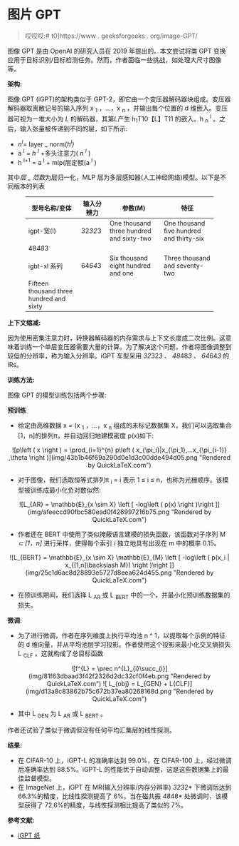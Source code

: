 # 图片 GPT

> 哎哎哎:# t0]https://www . geeksforgeeks . org/image-GPT/

图像 GPT 是由 OpenAI 的研究人员在 2019 年提出的。本文尝试将类 GPT 变换应用于目标识别/目标检测任务。然而，作者面临一些挑战，如处理大尺寸图像等。

**架构:**

图像 GPT (iGPT)的架构类似于 GPT-2，即它由一个变压器解码器块组成。变压器解码器取离散记号的输入序列 x <sub>1</sub> ，…，x <sub>n</sub> ，并输出每个位置的 d 维嵌入。变压器可视为一堆大小为 *L* 的解码器，其第*L*产生 h<sub>1</sub>T10【L】T11 的嵌入。h <sub>n</sub> <sup>l</sup> 。之后，输入张量被传递到不同的层，如下所示:

*   *n<sup>l</sup>*= layer _ norm(*h<sup>l</sup>)*
*   a <sup>l</sup> = *h <sup>l</sup>* +多头注意力( *n <sup>l</sup>* )
*   h <sup>l+1</sup> = a <sup>l</sup> + mlp(层定额(a <sup>l</sup> )

其中*层 _ 范数*为层归一化，MLP 层为多层感知器(人工神经网络)模型。以下是不同版本的列表

<figure class="table">

| 型号名称/变体 | 输入分辨力 | 参数(M) | 特征 |
| --- | --- | --- | --- |
| igpt-宽(l) | 32*32*3 | One thousand three hundred and sixty-two | One thousand five hundred and thirty-six |
| 48*48*3 |
| igbt-xl 系列 | 64*64*3 | Six thousand eight hundred and one | Three thousand and seventy-two |
| Fifteen thousand three hundred and sixty |

</figure>

**上下文缩减:**

因为使用密集注意力时，转换器解码器的内存需求与上下文长度成二次比例。这意味着训练一个单层变压器需要大量的计算。为了解决这个问题，作者将图像调整到较低的分辨率，称为输入分辨率。iGPT 车型采用 *32*32*3* 、 *48*48*3* 、 *64*64*3* 的 IRs。

**训练方法:**

图像 GPT 的模型训练包括两个步骤:

**预训练**

*   给定由高维数据 x = (x <sub>1</sub> ，…，x <sub>n</sub> 组成的未标记数据集 X，我们可以选取集合[1，n]的排列π，并自动回归地建模密度 p(x)如下:

<center>
![p\left ( x \right ) =  \prod_{i=1}^{n} p\left ( x_{\pi_i}|x_{\pi_1},...x_{\pi_{i-1}} ,\theta \right )](img/43b1b46f69a290d0e1d3c00dde494d05.png "Rendered by QuickLaTeX.com")</center>

*   对于图像，我们选取恒等式排列π <sub>i</sub> = i 表示 1 ≤ i ≤ n，也称为光栅顺序。该模型被训练成最小化负对数似然:

<center>![L_{AR} = \mathbb{E}_{x \sim X} \left [ -log\left ( p(x) \right )\right ]](img/afeeccd90fbc580ead0f426997216b75.png "Rendered by QuickLaTeX.com")</center>

*   作者还在 BERT 中使用了类似掩蔽语言建模的损失函数，该函数对子序列 *M ⊂ [1，n]* 进行采样，使得每个索引 *i* 独立地具有出现在 m 中的概率 0.15。

<center>![L_{BERT} = \mathbb{E}_{x \sim X} \mathbb{E}_{M} \left [ -log\left ( p(x_i | x_{[1,n]\backslash M}) \right )\right ]](img/25c1d6ac8d28893e5727d8eea624d455.png "Rendered by QuickLaTeX.com")</center>

*   在预训练期间，我们选择 L <sub>AR</sub> 或 L <sub>BERT</sub> 中的一个，并最小化预训练数据集的损失。

**微调:**

*   为了进行微调，作者在序列维度上执行平均池 n ^ 1，以提取每个示例的特征的 d 维向量，并从平均池层学习投影。作者使用这个投影来最小化交叉熵损失 L <sub>CLF</sub> 。这就构成了总目标函数

<center>![f^{L} = \prec n^{L}_{i}\succ_{i}](img/81f63dbaad3f42f2326d2dc32cf0f4eb.png "Rendered by QuickLaTeX.com")
![ L_{obj} = L_{GEN} + L{CLF}](img/d13a8c83862b75c672b37ea80268168d.png "Rendered by QuickLaTeX.com")</center>

*   其中 L <sub>GEN</sub> 为 L <sub>AR</sub> 或 L <sub>BERT</sub> 。

作者还试验了类似于微调但没有任何平均汇集层的线性探测。

**结果:**

*   在 CIFAR-10 上，iGPT-L 的准确率达到 99.0%，在 CIFAR-100 上，经过微调后准确率达到 88.5%。iGPT-L 的性能优于自动调整，这是这些数据集上的最佳监督模型。
*   在 ImageNet 上，iGPT 在 MR(输入分辨率/内存分辨率) *32*32* 下微调后达到 66.3%的精度，比线性探测提高了 6%。当在磁共振 *48*48* 处微调时，该模型获得了 72.6%的精度，与线性探测相比提高了类似的 7%。

**参考文献:**

*   [iGPT 纸](https://cdn.openai.com/papers/Generative_Pretraining_from_Pixels_V2.pdf)